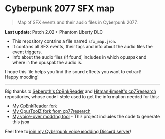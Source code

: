 # Cyberpunk 2077 SFX map

> Map of SFX events and their audio files in Cyberpunk 2077.

**Last update:** Patch 2.02 + Phantom Liberty DLC

- This repository contains a file named `sfx_map.json`.
- It contains all SFX events, their tags and info about the audio files the event triggers.
- Info about the audio files (if found) includes in which opuspak and where in the opuspak the audio is.

I hope this file helps you find the sound effects you want to extract!  
Happy modding!

---

Big thanks to [Seberoth's CpBnkReader](https://github.com/seberoth/CpBnkReader) and [HitmanHimself's cp77research](https://github.com/HitmanHimself/cp77research) repositories, whose code I ~~stole~~ used to get the information needed for this:

- [My CpBnkReader fork](https://github.com/Zhincore/CpBnkReader)
- [My OpusToolZ fork from cp77research](https://github.com/Zhincore/OpusToolZ)
- [My voice-over modding tool](https://github.com/Zhincore/cp2077-voiceswap) - This project includes the code to generate this json

Feel free to [join my Cyberpunk voice modding Discord server](https://discord.gg/5mVrUh34Nd)!
